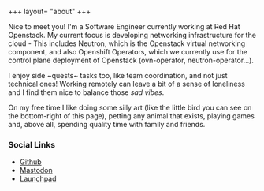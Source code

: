 +++
layout= "about"
+++

Nice to meet you! I'm a Software Engineer currently working at Red Hat Openstack.
My current focus is developing networking infrastructure for the cloud - This 
includes Neutron, which is the Openstack virtual networking component, and
also Openshift Operators, which we currently use for the control plane deployment of
Openstack (ovn-operator, neutron-operator...).

I enjoy side ~quests~ tasks too, like team coordination, and not just technical ones!
Working remotely can leave a bit of a sense of loneliness and I find them nice to
balance those *sad vibes*.

On my free time I like doing some silly art (like the little bird you can see on
the bottom-right of this page), petting any animal that exists, playing games
and, above all, spending quality time with family and friends.


### Social Links

- [Github](https://github.com/elvgarrui)
- [Mastodon](https://mastodon.social/@dunareen) 
- [Launchpad](https://launchpad.net/~elviragr)

